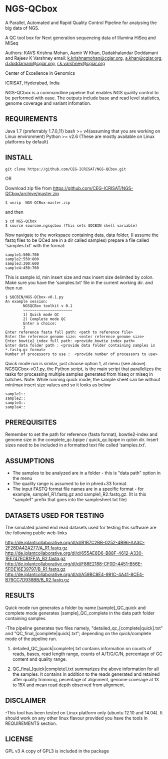 # NGS-QCbox

A Parallel, Automated and Rapid Quality Control Pipeline for analysing the big data of NGS.

A QC tool box for Next generation sequencing data of Illumina HiSeq and MiSeq

Authors: KAVS Krishna Mohan, Aamir W Khan, Dadakhalandar Doddamani and Rajeev K Varshney
email: k.krishnamohan@cgiar.org, a.khan@cgiar.org, d.doddamani@cgiar.org, r.k.varshney@cgiar.org

Center of Excellence in Genomics

ICRISAT, Hyderabad, India

NGS-QCbox is a commandline pipeline that enables NGS quality control to be performed with ease. The outputs include base and read level statistics, genome coverage and variant infomation.

## REQUIREMENTS
Java 1.7 (preferrably 1.7.0_11)
bash >= v4(assuming that you are working on Linux environment)
Python >= v2.6
(These are mostly  available on Linux platforms by default)

## INSTALL
```
git clone https://github.com/CEG-ICRISAT/NGS-QCbox.git
```
OR 

Download zip file from https://github.com/CEG-ICRISAT/NGS-QCbox/archive/master.zip
```
$ unzip  NGS-QCBox-master.zip
```
 and then 
```
$ cd NGS-QCbox
$ source sourcme.ngsqcbox (This sets $QCBIN shell variable)
```
Now navigate to the workspace containing data, data folder, (I assume the fastq files to be QCed are  in a dir called samples)
prepare a file called 'samples.txt' with the format:
```
sample1:500:700
sample2:550:800
sample3:300:600
sample4:450:760
```
This is sample id, min insert size and max insert size delimited by colon. Make sure you have the 'samples.txt' file in the current working dir.
and then run
```
$ $QCBIN/NGS-QCbox-v0.1.py 
An example session:
        NGSQCBox toolkit v 0.1
        ~~~~~~~~~~~~~~~~~~~~~~
        1) Quick mode QC
        2) Complete mode QC
        Enter a choice:
        2
Enter reference fasta full path: <path to reference file>
Enter the reference genome size: <enter reference genome size>
Enter bowtie2 index full path: <provide bowtie index path>
Enter data folder path : <provide data folder containing samples in *.fastq.gz format>
Number of processors to use :  <provide number of processors to use>
```
Quick mode run is  similar, just choose option 1, at  menu (see above).
NGSQCbox-v0.1.py, the Python script, is the main script that parallelizes the tasks for processing multiple samples generated from hiseq or miseq in batches.
Note: While running quick mode, the sample sheet can be without min/max insert size values and so it looks as below
```
sample1::
sample2::
sample3::
sample4::
```
## PREREQUISITES
Remember to set the path for reference (fasta format), bowtie2-index  and genome size in the complete_qc.bpipe / quick_qc.bpipe in qcbin dir.
Insert sizes need to be included in a formatted text file called ‘samples.txt’. 

## ASSUMPTIONS
- The samples to be analyzed are in a folder  - this is "data path" option in the menu
- The quality range is assumed to be in phred+33 format.
- The input FASTQ format file names are in a specific format - for example, sample1_R1.fastq.gz and sample1_R2.fastq.gz. (It is this "sample1"  prefix that goes into the samplesheet.txt file)
## DATASETS USED FOR TESTING ##
The simulated paired end read datasets used for testing this software are the following public web-links

http://de.iplantcollaborative.org/dl/d/B1B7C2BB-0252-4B96-AA3C-2F28DA42A277/A_R1.fastq.gz
http://de.iplantcollaborative.org/dl/d/655AE8D6-B88F-4612-A330-1EE747ECB1FF/A_R2.fastq.gz
http://de.iplantcollaborative.org/dl/d/F88E2188-CF0D-4451-B56E-5FDE16E39797/B_R1.fastq.gz
http://de.iplantcollaborative.org/dl/d/A59BC8E4-991C-4A41-8CE4-B79CC7D938BB/B_R2.fastq.gz

## RESULTS
Quick mode run generates a folder by name [sample]_QC_quick and complete mode generates [sample]_QC_complete in the data path folder containing samples.

-The pipeline generates two files namely, "detailed_qc_[complete|quick].txt"  and "QC_final_[complete|quick].txt"; depending on the quick/complete mode of the pipeline run.

1. detailed_QC_[quick|complete].txt contains information on counts of reads, bases, read length range, counts of A/T/G/C/N, percentage of GC content and quality range.

2. QC_final_[quick|complete].txt summarizes the above information for all the samples. It contains in addition to  the  reads generated and retained after quality trimming, pecentage of alignment, genome coverage at 1X to 15X and mean read depth observed from alignment.

## DISCLAIMER
-This tool has been tested on Linux platform only (ubuntu 12.10 and 14.04). It should work on any other linux flavour provided you have the tools in REQUIREMENTS section.

## LICENSE
GPL v3
A copy of GPL3 is included in the package


